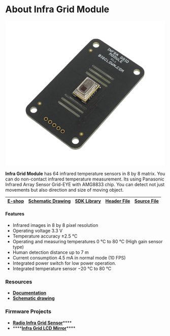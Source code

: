 # About Infra Grid Module

![](../.gitbook/assets/_hardware_about-infra-grid-module.png)

**Infra Grid Module** has 64 infrared temperature sensors in 8 by 8 matrix. You can do non-contact infrared temperature measurement. Its using Panasonic Infrared Array Sensor Grid-EYE with AMG8833 chip. You can detect not just movements but also direction and size of moving object.

| [E-shop](https://shop.hardwario.com/infra-grid-module/) | [Schematic Drawing](https://github.com/bigclownlabs/bc-hardware/tree/master/out/bc-module-infra-grid) | [SDK Library](https://sdk.bigclown.com/group__bc__module__infra__grid.html) | [Header File](https://github.com/bigclownlabs/bcf-sdk/blob/master/bcl/inc/bc_module_infra_grid.h) | [Source File](https://github.com/bigclownlabs/bcf-sdk/blob/master/bcl/src/bc_module_infra_grid.c) |
| :--- | :--- | :--- | :--- | :--- |


#### Features

* Infrared images in 8 by 8 pixel resolution
* Operating voltage 3.3 V
* Temperature accuracy ±2.5 °C
* Operating and measuring temperatures 0 °C to 80 °C \(High gain sensor type\)
* Human detection distance up to 7 m
* Current consumption 4.5 mA in normal mode \(10 FPS\)
* Integrated power switch for low power operation.
* Integrated temperature sensor −20 °C to 80 °C

### Resources <a id="resources"></a>

* [**Documentation**](about-infra-grid-module.md)
* [**Schematic drawing**](https://github.com/bigclownlabs/bc-hardware/tree/master/out/bc-module-infra-grid)

### Firmware Projects <a id="firmware-projects"></a>

* [**Radio Infra Grid Sensor**](https://github.com/bigclownprojects/bcf-radio-infragrid-sensor)\*\*\*\*
* \*\*\*\*[**Infra Grid LCD Mirror**](https://github.com/bigclownprojects/bcf-infra-grid-lcd-mirror)\*\*\*\*

